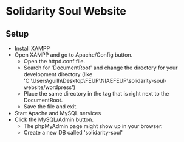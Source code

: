 # Solidarity Soul Website

## Setup

- Install [XAMPP](https://www.apachefriends.org/pt_br/download.html)
- Open XAMPP and go to Apache/Config button. 
  - Open the httpd.conf file.
  - Search for 'DocumentRoot' and change the directory for your development directory (like 'C:\Users\guilh\Desktop\FEUP\NIAEFEUP\solidarity-soul-website/wordpress')
  - Place the same directory in the <Directory> tag that is right next to the DocumentRoot.
  - Save the file and exit.
- Start Apache and MySQL services
- Click the MySQL/Admin button. 
  - The phpMyAdmin page might show up in your browser.
  - Create a new DB called 'solidarity-soul'
  
